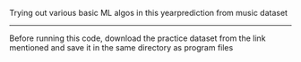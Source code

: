 Trying out various basic ML algos in this yearprediction from music dataset

***************************************************************************

Before running this code, download the practice dataset from the link mentioned and save it in the same directory as program files 
